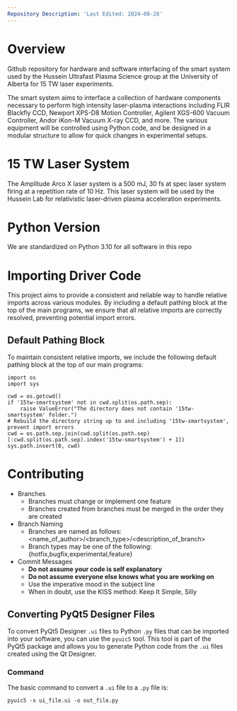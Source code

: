 ```yaml
---
Repository Description: 'Last Edited: 2024-08-28'
---
```


# Overview

Github repository for hardware and software interfacing of the smart system used by the Hussein Ultrafast Plasma Science group at the University of Alberta for 15 TW laser experiments.

The smart system aims to interface a collection of hardware components necessary to perform high intensity laser-plasma interactions including FLIR Blackfly CCD, Newport XPS-D8 Motion Controller,
Agilent XGS-600 Vacuum Controller, Andor iKon-M Vacuum X-ray CCD, and more. The various equipment will be controlled using Python code, and be designed in a modular structure to allow for quick
changes in experimental setups.

# 15 TW Laser System

The Amplitude Arco X laser system is a 500 mJ, 30 fs at spec laser system firing at a repetition rate of 10 Hz. This laser system will be used by the Hussein Lab for relativistic
laser-driven plasma acceleration experiments.

# Python Version
We are standardized on Python 3.10 for all software in this repo

# Importing Driver Code
This project aims to provide a consistent and reliable way to handle relative imports across various modules. By including a default pathing block at the top of the main programs, we ensure that all relative imports are correctly resolved, preventing potential import errors.

## Default Pathing Block
To maintain consistent relative imports, we include the following default pathing block at the top of our main programs:

```
import os
import sys

cwd = os.getcwd()
if '15tw-smartsystem' not in cwd.split(os.path.sep):
    raise ValueError("The directory does not contain '15tw-smartsystem' folder.")
# Rebuild the directory string up to and including '15tw-smartsystem', prevent import errors
cwd = os.path.sep.join(cwd.split(os.path.sep)[:cwd.split(os.path.sep).index('15tw-smartsystem') + 1])
sys.path.insert(0, cwd)
```

# Contributing
* Branches
	* Branches must change  or implement one feature
	* Branches created from branches must be merged in the order they are created
* Branch Naming
	* Branches are named as follows: <name_of_author>/<branch_type>/<description_of_branch>
	* Branch types may be one of the following: {hotfix,bugfix,experimental,feature}
* Commit Messages
	* __Do not assume your code is self explanatory__
	* __Do not assume everyone else knows what you are working on__
	* Use the imperative mood in the subject line
	* When in doubt, use the KISS method: Keep It Simple, Silly

## Converting PyQt5 Designer Files
To convert PyQt5 Designer `.ui` files to Python `.py` files that can be imported into your software, you can use the `pyuic5` tool. This tool is part of the PyQt5 package and allows you to generate Python code from the `.ui` files created using the Qt Designer.

### Command
The basic command to convert a `.ui` file to a `.py` file is:

```
pyuic5 -x ui_file.ui -o out_file.py
```
